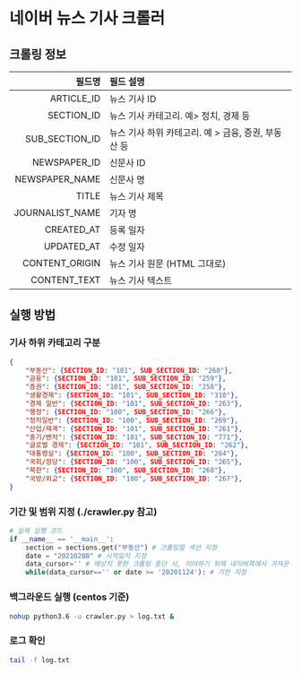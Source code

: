 # 네이버 뉴스 기사 크롤러

## 크롤링 정보 
    
| 필드명 | 필드 설명 |
|---------:|:---------|
| ARTICLE_ID | 뉴스 기사 ID |
| SECTION_ID | 뉴스 기사 카테고리. 예> 정치, 경제 등 |
| SUB_SECTION_ID | 뉴스 기사 하위 카테고리. 예 > 금융, 증권, 부동산 등 |
| NEWSPAPER_ID | 신문사 ID |
| NEWSPAPER_NAME | 신문사 명 |
| TITLE | 뉴스 기사 제목 |
| JOURNALIST_NAME | 기자 명 |
| CREATED_AT | 등록 일자 |
| UPDATED_AT | 수정 일자 |
| CONTENT_ORIGIN | 뉴스 기사 원문 (HTML 그대로) |
| CONTENT_TEXT | 뉴스 기사 텍스트 |
    

## 실행 방법

### 기사 하위 카테고리 구분
```json
{
    "부동산": {SECTION_ID: "101", SUB_SECTION_ID: "260"},
    "금융": {SECTION_ID: "101", SUB_SECTION_ID: "259"},
    "증권": {SECTION_ID: "101", SUB_SECTION_ID: "258"},
    "생활경제": {SECTION_ID: "101", SUB_SECTION_ID: "310"},
    "경제 일반": {SECTION_ID: "101", SUB_SECTION_ID: "263"},
    "행정": {SECTION_ID: "100", SUB_SECTION_ID: "266"},
    "정치일반": {SECTION_ID: "100", SUB_SECTION_ID: "269"},
    "산업/재계": {SECTION_ID: "101", SUB_SECTION_ID: "261"},
    "중기/벤처": {SECTION_ID: "101", SUB_SECTION_ID: "771"},
    "글로벌 경제": {SECTION_ID: "101", SUB_SECTION_ID: "262"},
    "대통령실": {SECTION_ID: "100", SUB_SECTION_ID: "264"},
    "국회/정당": {SECTION_ID: "100", SUB_SECTION_ID: "265"},
    "북한": {SECTION_ID: "100", SUB_SECTION_ID: "268"},
    "국방/외교": {SECTION_ID: "100", SUB_SECTION_ID: "267"},
}
```

### 기간 및 범위 지정 (./crawler.py 참고)
```python
# 실제 실행 코드
if __name__ == '__main__':
    section = sections.get("부동산") # 크롤링할 섹션 지정
    date = "20210208" # 시작일자 지정
    data_cursor='' # 예상치 못한 크롤링 중단 시, 이어하기 위해 네이버쪽에서 가져온 next 구분값
    while(data_cursor=='' or date >= '20201124'): # 기한 지정
```

### 백그라운드 실행 (centos 기준)
```bash
nohup python3.6 -u crawler.py > log.txt & 
```
### 로그 확인
```bash
tail -f log.txt
```